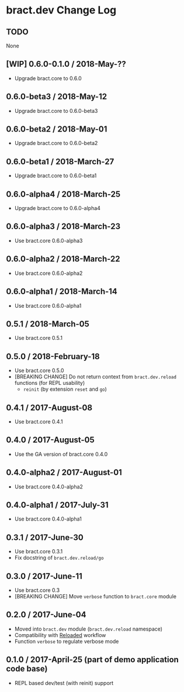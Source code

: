 # bract.dev Change Log

## TODO

None


## [WIP] 0.6.0-0.1.0 / 2018-May-??

- Upgrade bract.core to 0.6.0


## 0.6.0-beta3 / 2018-May-12

- Upgrade bract.core to 0.6.0-beta3


## 0.6.0-beta2 / 2018-May-01

- Upgrade bract.core to 0.6.0-beta2


## 0.6.0-beta1 / 2018-March-27

- Upgrade bract.core to 0.6.0-beta1


## 0.6.0-alpha4 / 2018-March-25

- Upgrade bract.core to 0.6.0-alpha4


## 0.6.0-alpha3 / 2018-March-23

- Use bract.core 0.6.0-alpha3


## 0.6.0-alpha2 / 2018-March-22

- Use bract.core 0.6.0-alpha2


## 0.6.0-alpha1 / 2018-March-14

- Use bract.core 0.6.0-alpha1


## 0.5.1 / 2018-March-05

- Use bract.core 0.5.1


## 0.5.0 / 2018-February-18

- Use bract.core 0.5.0
- [BREAKING CHANGE] Do not return context from `bract.dev.reload` functions (for REPL usability)
  - `reinit` (by extension `reset` and `go`)


## 0.4.1 / 2017-August-08

- Use bract.core 0.4.1


## 0.4.0 / 2017-August-05

- Use the GA version of bract.core 0.4.0


## 0.4.0-alpha2 / 2017-August-01

- Use bract.core 0.4.0-alpha2


## 0.4.0-alpha1 / 2017-July-31

- Use bract.core 0.4.0-alpha1


## 0.3.1 / 2017-June-30
- Use bract.core 0.3.1
- Fix docstring of `bract.dev.reload/go`


## 0.3.0 / 2017-June-11
- Use bract.core 0.3
- [BREAKING CHANGE] Move `verbose` function to `bract.core` module


## 0.2.0 / 2017-June-04
- Moved into `bract.dev` module (`bract.dev.reload` namespace)
- Compatibility with [Reloaded](https://github.com/stuartsierra/reloaded) workflow
- Function `verbose` to regulate verbose mode


## 0.1.0 / 2017-April-25 (part of demo application code base)
- REPL based dev/test (with reinit) support
